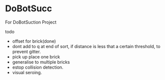 # DoBotSucc
For DoBotSuction Project


todo
- offset for brick(done)
- dont add to q at end of sort, if distance is less that a certain threshold, to prevent gitter.
- pick up place one brick
- generalise to multiple bricks
- estop collision detection. 
- visual seroing. 
